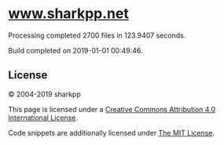 # www.sharkpp.net

Processing completed 2700 files in 123.9407 seconds.

Build completed on 2019-01-01 00:49:46.

## License

&copy; 2004-2019 sharkpp

This page is licensed under a [Creative Commons Attribution 4.0 International License](http://creativecommons.org/licenses/by/4.0/).

Code snippets are additionally licensed under [The MIT License](http://opensource.org/licenses/MIT).
